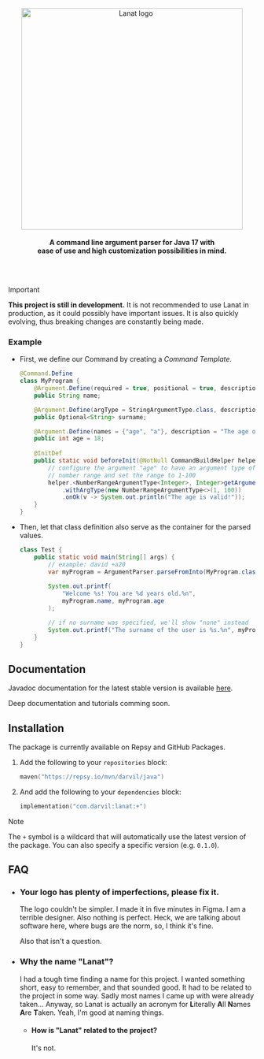 <div align="center">
	<div>
		<img alt="Lanat logo" src="https://github.com/DarviL82/Lanat/assets/48654552/33f9a03d-1ce3-49f0-839d-475e35d9e816" width="450">
	</div>
	<br>
	<strong>
		A command line argument parser for Java 17 with <br>
		ease of use and high customization possibilities in mind.
	</strong>
</div>

<br><br>

> [!IMPORTANT]
> **This project is still in development.** It is not recommended to use Lanat in production, as it could possibly
> have important issues. It is also quickly evolving, thus breaking changes are constantly being made.

### Example
- First, we define our Command by creating a *Command Template*.
	
	```java
	@Command.Define
	class MyProgram {
		@Argument.Define(required = true, positional = true, description = "The name of the user.")
		public String name;
	
		@Argument.Define(argType = StringArgumentType.class, description = "The surname of the user.")
		public Optional<String> surname;
	
		@Argument.Define(names = {"age", "a"}, description = "The age of the user.", prefix = '+')
		public int age = 18;
		
		@InitDef
		public static void beforeInit(@NotNull CommandBuildHelper helper) {
			// configure the argument "age" to have an argument type of
			// number range and set the range to 1-100
			helper.<NumberRangeArgumentType<Integer>, Integer>getArgument("age")
				.withArgType(new NumberRangeArgumentType<>(1, 100))
				.onOk(v -> System.out.println("The age is valid!"));
		}
	}
	```
 
 - Then, let that class definition also serve as the container for the parsed values.
	```java
 	class Test {
		public static void main(String[] args) {
			// example: david +a20
			var myProgram = ArgumentParser.parseFromInto(MyProgram.class, CLInput.from(args));
			
			System.out.printf(
				"Welcome %s! You are %d years old.%n",
				myProgram.name, myProgram.age
			);
	
			// if no surname was specified, we'll show "none" instead
			System.out.printf("The surname of the user is %s.%n", myProgram.surname.orElse("none"));
		}
	}
 	```

## Documentation

Javadoc documentation for the latest stable version is available [here](https://darvil82.github.io/Lanat/).

Deep documentation and tutorials comming soon.


## Installation

The package is currently available on Repsy and GitHub Packages.

1. Add the following to your `repositories` block:
	```kotlin
	maven("https://repsy.io/mvn/darvil/java")
	```
 
2. And add the following to your `dependencies` block:
	```kotlin
	implementation("com.darvil:lanat:+")
	```
> [!NOTE]
> The `+` symbol is a wildcard that will automatically use the latest version of the package.
> You can also specify a specific version (e.g. `0.1.0`).



## FAQ

* ### Your logo has plenty of imperfections, please fix it.

	The logo couldn't be simpler. I made it in five minutes in Figma. I am a terrible designer.
	Also nothing is perfect. Heck, we are talking about software here, where bugs are
	the norm, so, I think it's fine.

	Also that isn't a question.

* ### Why the name "Lanat"?

	I had a tough time finding a name for this project. I wanted something short, easy to remember,
	and that sounded good. It had to be related to the project in some way.
	Sadly most names I came up with were already taken... Anyway, so Lanat is actually an acronym for
	**L**iterally **A**ll **N**ames **A**re **T**aken.
	Yeah, I'm good at naming things.

	* #### How is "Lanat" related to the project?

		It's not.